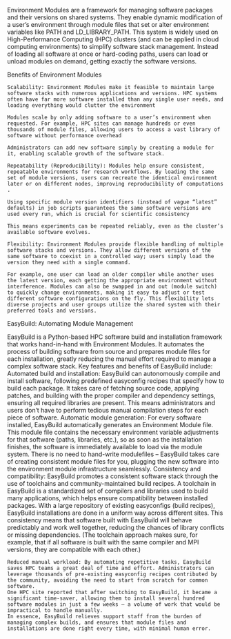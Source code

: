 Environment Modules are a framework for managing software packages and their versions on shared systems. They enable dynamic modification of a user’s environment through module files that set or alter environment variables like PATH and LD_LIBRARY_PATH​. This system is widely used on High-Performance Computing (HPC) clusters (and can be applied in cloud computing environments) to simplify software stack management. Instead of loading all software at once or hard-coding paths, users can load or unload modules on demand, getting exactly the software versions.

Benefits of Environment Modules

    Scalability: Environment Modules make it feasible to maintain large software stacks with numerous applications and versions. HPC systems often have far more software installed than any single user needs, and loading everything would clutter the environment​
   
    Modules scale by only adding software to a user’s environment when requested. For example, HPC sites can manage hundreds or even thousands of module files, allowing users to access a vast library of software without performance overhead​
    
    Administrators can add new software simply by creating a module for it, enabling scalable growth of the software stack.

    Repeatability (Reproducibility): Modules help ensure consistent, repeatable environments for research workflows. By loading the same set of module versions, users can recreate the identical environment later or on different nodes, improving reproducibility of computations​. 
    
    Using specific module version identifiers (instead of vague “latest” defaults) in job scripts guarantees the same software versions are used every run, which is crucial for scientific consistency​

    This means experiments can be repeated reliably, even as the cluster’s available software evolves.

    Flexibility: Environment Modules provide flexible handling of multiple software stacks and versions. They allow different versions of the same software to coexist in a controlled way; users simply load the version they need with a single command​. 
    
    For example, one user can load an older compiler while another uses the latest version, each getting the appropriate environment without interference. Modules can also be swapped in and out (module switch) to quickly change environments, making it easy to adjust or test different software configurations on the fly. This flexibility lets diverse projects and user groups utilize the shared system with their preferred tools and versions.

EasyBuild: Automating Module Management

EasyBuild is a Python-based HPC software build and installation framework that works hand-in-hand with Environment Modules​. 
    It automates the process of building software from source and prepares module files for each installation, greatly reducing the manual effort required to manage a complex software stack. Key features and benefits of EasyBuild include:
    Automated build and installation: EasyBuild can autonomously compile and install software, following predefined easyconfig recipes that specify how to build each package. It takes care of fetching source code, applying patches, and building with the proper compiler and dependency settings, ensuring all required libraries are present​. 
    This means administrators and users don’t have to perform tedious manual compilation steps for each piece of software.
    Automatic module generation: For every software installed, EasyBuild automatically generates an Environment Module file​.
    This module file contains the necessary environment variable adjustments for that software (paths, libraries, etc.), so as soon as the installation finishes, the software is immediately available to load via the module system. There is no need to hand-write modulefiles – EasyBuild takes care of creating consistent module files for you, plugging the new software into the environment module infrastructure seamlessly.
    Consistency and compatibility: EasyBuild promotes a consistent software stack through the use of toolchains and community-maintained build recipes. A toolchain in EasyBuild is a standardized set of compilers and libraries used to build many applications, which helps ensure compatibility between installed packages​.
    With a large repository of existing easyconfigs (build recipes), EasyBuild installations are done in a uniform way across different sites. This consistency means that software built with EasyBuild will behave predictably and work well together, reducing the chances of library conflicts or missing dependencies. (The toolchain approach makes sure, for example, that if all software is built with the same compiler and MPI versions, they are compatible with each other​.)

    Reduced manual workload: By automating repetitive tasks, EasyBuild saves HPC teams a great deal of time and effort. Administrators can leverage thousands of pre-existing easyconfig recipes contributed by the community, avoiding the need to start from scratch for common software​. 
    One HPC site reported that after switching to EasyBuild, it became a significant time-saver, allowing them to install several hundred software modules in just a few weeks – a volume of work that would be impractical to handle manually​. 
    In essence, EasyBuild relieves support staff from the burden of managing complex builds, and ensures that module files and installations are done right every time, with minimal human error.


